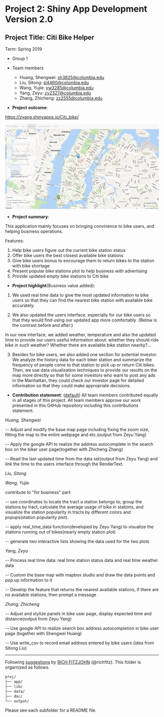 # Project 2: Shiny App Development Version 2.0

## Project Title: Citi Bike Helper
Term: Spring 2019

+ Group 1
+ Team members
	+ Huang, Shengwei:  sh3825@columbia.edu
	+ Liu, Sitong:  sl4460@columbia.edu
	+ Wang, Yujie:  yw3285@columbia.edu
	+ Yang, Zeyu: zy2327@columbia.edu
	+ Zhang, Zhicheng: zz2555@columbia.edu

+ **Project outcome**: 

 https://zyang.shinyapps.io/Citi_bike/
 
 
![alt text](https://github.com/TZstatsADS/Spring2019-Proj2-grp1/blob/master/doc/figs/Project%20outcome_bike%20users.png)

+ **Project summary**: 

This application mainly focuses on bringing convinence to bike users, and helping business operations.

Features:
1. Help bike users figure out the current bike station status
2. Offer bike users the best closest available bike stations
3. Give bike users bonus to encourage them to return bikes to the station with bike shortage
4. Present popular bike stations plot to help business with advertising
5. Provide updated empty bike stations to Citi bike

+ **Project highlight**(Business value added):
1. We used real time data to give the most updated information to bike users so that they can find the nearest bike station with available bike accurately.

2. We also updated the users interface, especially for our bike users so that they would find using our updated app more comfortably .(Below is the contrast before and after:) 

In our new interface, we added weather, temperature and also the updated time to provide our users useful information about: whether they should ride bike in such weather? Whether there are available bike station nearby?...

3. Besides for bike users, we also added one section for potential investor. We analyze the history data for each biker station and summarize the frequency of people come to that station to pick up or return Citi bikes. Then, we use data visualization techniques to provide our results on the map more directly so that for some investors who want to post any ads in the Manhattan, they could check our investor page for detailed information so that they could make appropriate decisions. 


+ **Contribution statement**: ([default](doc/a_note_on_contributions.md)) All team members contributed equally in all stages of this project. All team members approve our work presented in this GitHub repository including this contributions statement. 

_Huang, Shengwei_

-- Adjust and modify the base map page including fixing the zoom size, fitting the map to the entire webpage and etc.(output from Zeyu Yang)

-- Apply the google API to realize the address autocomplete in the search box on the biker user page(together with Zhicheng Zhang)

--  Read the last updated time from the data set(output from Zeyu Yang) and link the time to the users interface through the RenderText.

_Liu, Sitong_


_Wang, Yujie_

contribute to "for business" part:

-- use coordinates to locate the tract a station belongs to; group the stations by tract, calculate the average usage of bike in stations, and visualize the station popularity in tracts by different colors and popups(station popularity plot).  

-- apply real_time_data function(developed by Zeyu Yang) to visualize the stations running out of bikes(nearly empty station plot)

-- generate two interactive lists showing the data used for the two plots

_Yang, Zeyu_

-- Process real time data: real time station status data and real time weather data

-- Custom the base map with mapbox studio and draw the data points and pop up information to it

-- Develop the feature that returns the nearest available stations, if there are no available stations, then prompt a message

_Zhang, Zhicheng_

-- Adjust and stylize panels in bike user page, display expected time and distance(output from Zeyu Yang)

-- Use google API to realize search box address autocompletion in bike user page (together with Shengwei Huang)

-- Use write_csv to record email address entered by bike users (idea from Sitong Liu)


-------------------------------------------------------------------------------------------------
Following [suggestions](http://nicercode.github.io/blog/2013-04-05-projects/) by [RICH FITZJOHN](http://nicercode.github.io/about/#Team) (@richfitz). This folder is orgarnized as follows.

```
proj/
├── app/
├── lib/
├── data/
├── doc/
└── output/
```

Please see each subfolder for a README file.

